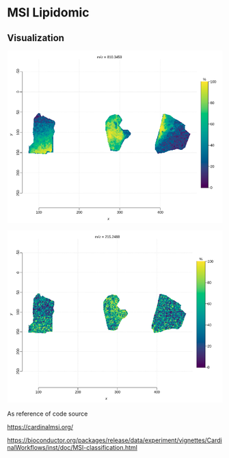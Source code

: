 # MSI Lipidomic


## Visualization





![mz for 810.3459](https://github.com/FenosoaRandrianjatovo/meta_base_MSI/blob/main/images/msa_nm_ion_image.png)

![mz for 215](https://github.com/FenosoaRandrianjatovo/meta_base_MSI/blob/main/images/msa_nm_ion_image_mz_215.png)


As reference of code source 

https://cardinalmsi.org/

https://bioconductor.org/packages/release/data/experiment/vignettes/CardinalWorkflows/inst/doc/MSI-classification.html
